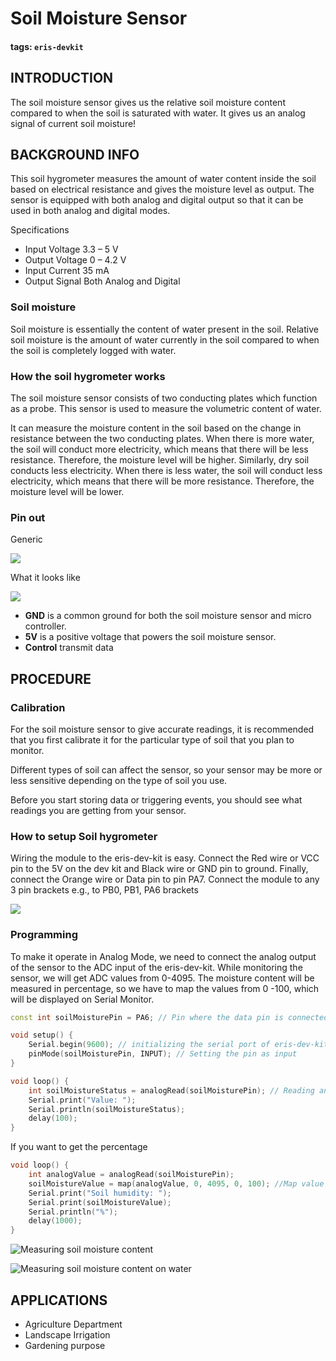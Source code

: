 # Soil Moisture Sensor

#### tags: `eris-devkit`

## INTRODUCTION

The soil moisture sensor gives us the relative soil moisture content compared to when the soil is saturated with water. It gives us an analog signal of current soil moisture!

## BACKGROUND INFO

This soil hygrometer measures the amount of water content inside the soil based on electrical resistance and gives the moisture level as output. The sensor is equipped with both analog and digital output so that it can be used in both analog and digital modes.

Specifications

* Input Voltage    3.3 – 5 V
* Output Voltage 0 – 4.2 V
* Input Current    35 mA
* Output Signal    Both Analog and Digital

### Soil moisture

Soil moisture is essentially the content of water present in the soil. Relative soil moisture is the amount of water currently in the soil compared to when the soil is completely logged with water.

### How the soil hygrometer works

The soil moisture sensor consists of two conducting plates which function as a probe. This sensor is used to measure the volumetric content of water.

It can measure the moisture content in the soil based on the change in resistance between the two conducting plates. When there is more water, the soil will conduct more electricity, which means that there will be less resistance. Therefore, the moisture level will be higher. Similarly, dry soil conducts less electricity. When there is less water, the soil will conduct less electricity, which means that there will be more resistance. Therefore, the moisture level will be lower.

### Pin out

Generic

![](https://i.imgur.com/YCLNE50.png)

What it looks like

![](https://i.imgur.com/zVX0Jl2.jpg)

* **GND** is a common ground for both the soil moisture sensor and micro controller.
* **5V** is a positive voltage that powers the soil moisture sensor.
* **Control** transmit data

## PROCEDURE

### Calibration

For the soil moisture sensor to give accurate readings, it is recommended that you first calibrate it for the particular type of soil that you plan to monitor.

Different types of soil can affect the sensor, so your sensor may be more or less sensitive depending on the type of soil you use.

Before you start storing data or triggering events, you should see what readings you are getting from your sensor.

### How to setup Soil hygrometer

Wiring the module to the eris-dev-kit is easy. Connect the Red wire or VCC pin to the 5V on the dev kit and Black wire or GND pin to ground. Finally, connect the Orange wire or Data pin to pin PA7. Connect the module to any 3 pin brackets e.g., to PB0, PB1, PA6 brackets

![](https://i.imgur.com/mpteb0L.png)

### Programming

To make it operate in Analog Mode, we need to connect the analog output of the sensor to the ADC input of the eris-dev-kit. While monitoring the sensor, we will get ADC values from 0-4095. The moisture content will be measured in percentage, so we have to map the values from 0 -100, which will be displayed on Serial Monitor.

```cpp
const int soilMoisturePin = PA6; // Pin where the data pin is connected

void setup() {
    Serial.begin(9600); // initializing the serial port of eris-dev-kit to display information in the serial monitor
    pinMode(soilMoisturePin, INPUT); // Setting the pin as input
}

void loop() {
    int soilMoistureStatus = analogRead(soilMoisturePin); // Reading analog values from the pin
    Serial.print("Value: ");
    Serial.println(soilMoistureStatus);
    delay(100);
}
```

If you want to get the percentage

```cpp
void loop() {
    int analogValue = analogRead(soilMoisturePin);
    soilMoistureValue = map(analogValue, 0, 4095, 0, 100); //Map value : 0 will be 0 and 4095 will be 100
    Serial.print("Soil humidity: ");
    Serial.print(soilMoistureValue);
    Serial.println("%");
    delay(1000);
}
```

![Measuring soil moisture content](https://i.imgur.com/TxK1X6M.jpg)

![Measuring soil moisture content on water](https://i.imgur.com/vZqCwHZ.jpg)

## APPLICATIONS

* Agriculture Department
* Landscape Irrigation
* Gardening purpose

